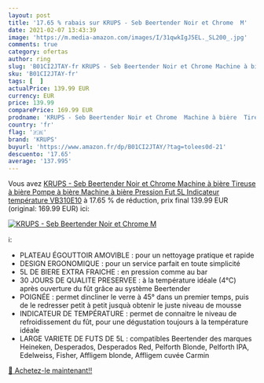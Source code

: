 ```yaml
---
layout: post
title: '17.65 % rabais sur KRUPS - Seb Beertender Noir et Chrome  M'
date: 2021-02-07 13:43:39
image: 'https://m.media-amazon.com/images/I/31qwkIgJ5EL._SL200_.jpg'
comments: true
category: ofertas
author: ring
slug: 'B01CI2JTAY-fr KRUPS - Seb Beertender Noir et Chrome Machine à bière...'
sku: 'B01CI2JTAY-fr'
tags: [  ]
actualPrice: 139.99 EUR
currency: EUR
price: 139.99
comparePrice: 169.99 EUR
prodname: 'KRUPS - Seb Beertender Noir et Chrome  Machine à bière  Tireuse à bière  Pompe à bière  Machine à bière  Pression  Fut 5L  Indicateur température VB310E10'
country: 'fr'
flag: '🇫🇷'
brand: 'KRUPS'
buyurl: 'https://www.amazon.fr/dp/B01CI2JTAY/?tag=tolees0d-21'
descuento: '17.65'
average: '137.995'
---
```


Vous avez [KRUPS - Seb Beertender Noir et Chrome  Machine à bière  Tireuse à bière  Pompe à bière  Machine à bière  Pression  Fut 5L  Indicateur température VB310E10](https://www.amazon.fr/dp/B01CI2JTAY/?tag=tolees0d-21)  à  17.65 % de réduction, prix final  139.99 EUR (original: 169.99 EUR) ici:

[![KRUPS - Seb Beertender Noir et Chrome  M](https://m.media-amazon.com/images/I/31qwkIgJ5EL._SL200_.jpg)](https://www.amazon.fr/dp/B01CI2JTAY/?tag=tolees0d-21)

ℹ️:

- PLATEAU ÉGOUTTOIR AMOVIBLE : pour un nettoyage pratique et rapide
- DESIGN ERGONOMIQUE : pour un service parfait en toute simplicité
- 5L DE BIERE EXTRA FRAICHE : en pression comme au bar
- 30 JOURS DE QUALITE PRESERVEE : à la température idéale (4°C) après ouverture du fût grâce au système Beertender
- POIGNÉE : permet dincliner le verre à 45° dans un premier temps, puis de le redresser petit à petit jusquà obtenir le juste niveau de mousse
- INDICATEUR DE TEMPÉRATURE : permet de connaitre le niveau de refroidissement du fût, pour une dégustation toujours à la température idéale
- LARGE VARIETE DE FUTS DE 5L : compatibles Beertender des marques Heineken, Desperados, Desperados Red, Pelforth Blonde, Pelforth IPA, Edelweiss, Fisher, Affligem blonde, Affligem cuvée Carmin

[🛒 Achetez-le maintenant!!](https://www.amazon.fr/dp/B01CI2JTAY/?tag=tolees0d-21)
